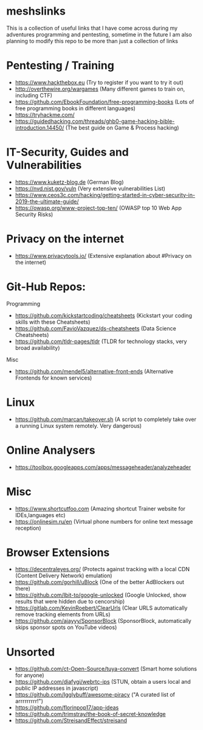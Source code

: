 # meshslinks
This is a collection of useful links that I have come across during my adventures programming and pentesting, sometime in the future I am also planning to modify this repo to be more than just a collection of links

# Pentesting / Training
  - https://www.hackthebox.eu (Try to register if you want to try it out)
  - http://overthewire.org/wargames (Many different games to train on, including CTF)
  - https://github.com/EbookFoundation/free-programming-books (Lots of free programming books in different languages)
  - https://tryhackme.com/ 
  - https://guidedhacking.com/threads/ghb0-game-hacking-bible-introduction.14450/ (The best guide on Game & Process hacking)
  
# IT-Security, Guides and Vulnerabilities
  - https://www.kuketz-blog.de (German Blog)
  - https://nvd.nist.gov/vuln (Very extensive vulnerabilities List)
  - https://www.ceos3c.com/hacking/getting-started-in-cyber-security-in-2019-the-ultimate-guide/
  - https://owasp.org/www-project-top-ten/ (OWASP top 10 Web App Security Risks)

# Privacy on the internet
  - https://www.privacytools.io/ (Extensive explanation about #Privacy on the internet)

# Git-Hub Repos:
  Programming
  - https://github.com/kickstartcoding/cheatsheets (Kickstart your coding skills with these Cheatsheets)
  - https://github.com/FavioVazquez/ds-cheatsheets (Data Science Cheatsheets)
  - https://github.com/tldr-pages/tldr (TLDR for technology stacks, very broad availability) 

  Misc
  - https://github.com/mendel5/alternative-front-ends (Alternative Frontends for known services)
 
# Linux
 - https://github.com/marcan/takeover.sh  (A script to completely take over a running Linux system remotely. Very dangerous)
  
# Online Analysers
  - https://toolbox.googleapps.com/apps/messageheader/analyzeheader
  
# Misc
  - https://www.shortcutfoo.com (Amazing shortcut Trainer website for IDEs,languages etc)
  - https://onlinesim.ru/en (Virtual phone numbers for online text message reception)
  
# Browser Extensions
  - https://decentraleyes.org/ (Protects against tracking with a local CDN (Content Delivery Network) emulation)
  - https://github.com/gorhill/uBlock (One of the better AdBlockers out there)
  - https://github.com/Ibit-to/google-unlocked (Google Unlocked, show results that were hidden due to cencorship)
  - https://gitlab.com/KevinRoebert/ClearUrls (Clear URLS automatically remove tracking elements from URLs)
  - https://github.com/ajayyy/SponsorBlock (SponsorBlock, automatically skips sponsor spots on YouTube videos)
  
# Unsorted
  - https://github.com/ct-Open-Source/tuya-convert (Smart home solutions for anyone)
  - https://github.com/diafygi/webrtc-ips  (STUN, obtain a users local and public IP addresses in javascript)
  - https://github.com/Igglybuff/awesome-piracy ("A curated list of arrrrrrrrr!")
  - https://github.com/florinpop17/app-ideas  
  - https://github.com/trimstray/the-book-of-secret-knowledge  
  - https://github.com/StreisandEffect/streisand 
